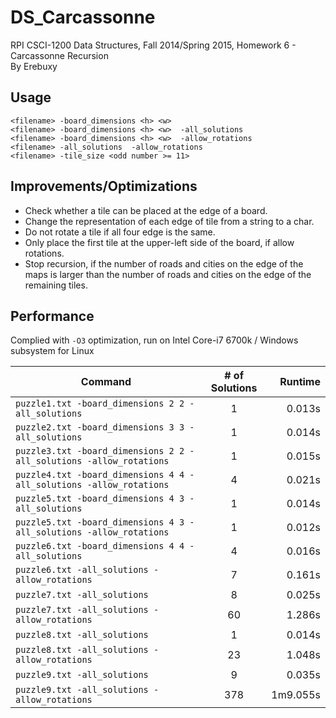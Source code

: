 # DS_Carcassonne
RPI CSCI-1200 Data Structures, Fall 2014/Spring 2015, Homework 6 - Carcassonne Recursion <br />
By Erebuxy

## Usage
```shell
<filename> -board_dimensions <h> <w>
<filename> -board_dimensions <h> <w>  -all_solutions
<filename> -board_dimensions <h> <w>  -allow_rotations
<filename> -all_solutions  -allow_rotations
<filename> -tile_size <odd number >= 11>
```

## Improvements/Optimizations
* Check whether a tile can be placed at the edge of a board.
* Change the representation of each edge of tile from a string to a char.
* Do not rotate a tile if all four edge is the same.
* Only place the first tile at the upper-left side of the board, if allow rotations.
* Stop recursion, if the number of roads and cities on the edge of the maps is larger than the number of roads and cities on the edge of the remaining tiles.

## Performance
Complied with `-O3` optimization, run on Intel Core-i7 6700k / Windows subsystem for Linux

Command | # of Solutions | Runtime
--- | :---: | ---: |
`puzzle1.txt -board_dimensions 2 2 -all_solutions` | 1 | 0.013s
`puzzle2.txt -board_dimensions 3 3 -all_solutions` | 1 | 0.014s
`puzzle3.txt -board_dimensions 2 2 -all_solutions -allow_rotations` | 1 | 0.015s
`puzzle4.txt -board_dimensions 4 4 -all_solutions -allow_rotations` | 4 | 0.021s
`puzzle5.txt -board_dimensions 4 3 -all_solutions` | 1 | 0.014s
`puzzle5.txt -board_dimensions 4 3 -all_solutions -allow_rotations` | 1 | 0.012s
`puzzle6.txt -board_dimensions 4 4 -all_solutions` | 4 | 0.016s
`puzzle6.txt -all_solutions -allow_rotations` | 7 | 0.161s
`puzzle7.txt -all_solutions` | 8 | 0.025s
`puzzle7.txt -all_solutions -allow_rotations` | 60 | 1.286s
`puzzle8.txt -all_solutions` | 1 | 0.014s
`puzzle8.txt -all_solutions -allow_rotations` | 23 | 1.048s
`puzzle9.txt -all_solutions` | 9 | 0.035s
`puzzle9.txt -all_solutions -allow_rotations` | 378 | 1m9.055s
